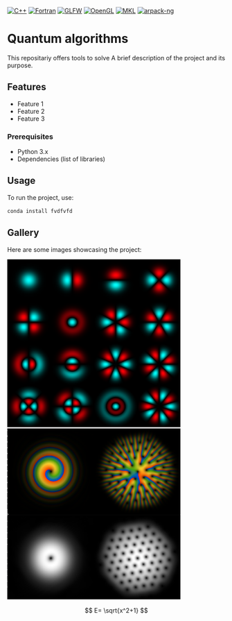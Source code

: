 [![C++](https://img.shields.io/badge/C%2B%2B-11-blue)](https://en.cppreference.com/w/cpp/11)
[![Fortran](https://img.shields.io/badge/Fortran-2003-blue)](https://en.wikipedia.org/wiki/Fortran_2003)
[![GLFW](https://img.shields.io/badge/GLFW-3.4-blue)](https://www.glfw.org)
[![OpenGL](https://img.shields.io/badge/OpenGL-4.1-blue)](https://www.opengl.org/)
[![MKL](https://img.shields.io/badge/Intel%20MKL-2023.2-blue)](https://software.intel.com/content/www/us/en/develop/tools/math-kernel-library.html)
[![arpack-ng](https://img.shields.io/badge/arpack-ng-blue?logo=github)](https://github.com/opencollab/arpack-ng)



# Quantum algorithms

This repositariy offers tools to solve
A brief description of the project and its purpose.

## Features
- Feature 1
- Feature 2
- Feature 3

### Prerequisites
- Python 3.x
- Dependencies (list of libraries)

## Usage
To run the project, use:
```sh
conda install fvdfvfd
```

## Gallery

Here are some images showcasing the project:

<p>
  <img src="images/oscillator.png" alt="Image 1" width="400" style="margin-right: 50;"> &nbsp
  <img src="images/vortices.png" alt="Image 2" width="400">
</p>

$$
E= \sqrt{x^2+1}
$$
